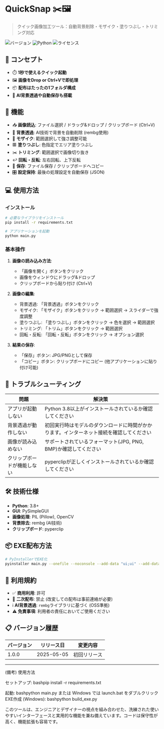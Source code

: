 # QuickSnap ✂️🖼️

> クイック画像加工ツール：自動背景削除・モザイク・塗りつぶし・トリミング対応

![バージョン](https://img.shields.io/badge/バージョン-1.0.0-blue)
![Python](https://img.shields.io/badge/Python-3.8%2B-brightgreen)
![ライセンス](https://img.shields.io/badge/ライセンス-MIT-green)

## 🎯 コンセプト

- ⏱️ **1秒で使えるクイック起動**
- 🖼️ **画像をDrop or Ctrl+Vで即処理**
- 📦 **配布はたったの1フォルダ構成**
- 🧠 **AI背景透過や自動保存も搭載**

## 📸 機能

- 📥 **画像読込**: ファイル選択 / ドラッグ&ドロップ / クリップボード (Ctrl+V)
- 🧊 **背景透過**: AI技術で背景を自動削除 (rembg使用)
- 🔲 **モザイク**: 範囲選択して強さ調整可能
- 🟥 **塗りつぶし**: 色指定でエリア塗りつぶし
- ✂️ **トリミング**: 範囲選択で画像切り抜き
- ↩️ **回転・反転**: 左右回転、上下反転
- 💾 **保存**: ファイル保存 / クリップボードへコピー
- 🎛️ **設定保持**: 最後の処理設定を自動保存 (JSON)

## 💻 使用方法

### インストール

```bash
# 必要なライブラリをインストール
pip install -r requirements.txt

# アプリケーションを起動
python main.py
```

### 基本操作

1. **画像の読み込み方法**:
   - 「画像を開く」ボタンをクリック
   - 画像をウィンドウにドラッグ&ドロップ
   - クリップボードから貼り付け (Ctrl+V)

2. **画像の編集**:
   - 背景透過: 「背景透過」ボタンをクリック
   - モザイク: 「モザイク」ボタンをクリック → 範囲選択 → スライダーで強度調整
   - 塗りつぶし: 「塗りつぶし」ボタンをクリック → 色を選択 → 範囲選択
   - トリミング: 「トリム」ボタンをクリック → 範囲選択
   - 回転・反転: 「回転・反転」ボタンをクリック → オプション選択

3. **結果の保存**:
   - 「保存」ボタン: JPG/PNGとして保存
   - 「コピー」ボタン: クリップボードにコピー (他アプリケーションに貼り付け可能)

## 🔧 トラブルシューティング

| 問題 | 解決策 |
|------|--------|
| アプリが起動しない | Python 3.8以上がインストールされているか確認してください |
| 背景透過が動作しない | 初回実行時はモデルのダウンロードに時間がかかります。インターネット接続を確認してください |
| 画像が読み込めない | サポートされているフォーマット(JPG, PNG, BMP)か確認してください |
| クリップボードが機能しない | pyperclipが正しくインストールされているか確認してください |

## 🛠️ 技術仕様

- **Python**: 3.8+
- **GUI**: PySimpleGUI
- **画像処理**: PIL (Pillow), OpenCV
- **背景除去**: rembg (AI技術)
- **クリップボード**: pyperclip

## 📦 EXE配布方法

```bash
# PyInstallerでEXE化
pyinstaller main.py --onefile --noconsole --add-data "ui;ui" --add-data "tools;tools"
```

## 🔐 利用規約

- ✅ **商用利用**: 許可
- 🚫 **二次配布**: 禁止 (改変しての配布は事前連絡が必要)
- ℹ️ **AI背景透過**: `rembg`ライブラリに基づく (OSS準拠)
- ⚠️ **免責事項**: 利用者の責任においてご使用ください

## 📋 バージョン履歴

| バージョン | リリース日 | 変更内容 |
|------------|------------|----------|
| 1.0.0      | 2025-05-05 | 初回リリース |

---

(備考)
使用方法

セットアップ:
bashpip install -r requirements.txt

起動:
bashpython main.py
または Windows では launch.bat をダブルクリック
EXE作成 (Windows):
bashpython build_exe.py


このツールは、エンジニアとデザイナーの視点を組み合わせた、洗練された使いやすいインターフェースと実用的な機能を兼ね備えています。コードは保守性が高く、機能拡張も容易です。
